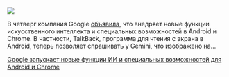 <!--2025-05-16 11:47:02-->
<div class="yb">
  <div class="rss habr"><img src="https://habrastorage.org/getpro/habr/upload_files/f5a/262/0e1/f5a2620e1ac1eee0b198b78f3ff36356.jpg" /><p>В четверг компания Google&nbsp;<a href="https://blog.google/outreach-initiatives/accessibility/android-gemini-ai-gaad-2025/">объявила</a>, что внедряет новые функции искусственного интеллекта и специальных возможностей в Android и Chrome.&nbsp;В частности, TalkBack, программа для чтения с экрана в Android, теперь позволяет спрашивать у Gemini, что изображено на... <p class="titl"><a href="https://habr.com/ru/companies/bothub/news/910036/?utm_source=habrahabr&utm_medium=rss&utm_campaign=910036">Google запускает новые функции ИИ и специальных возможностей для Android и Chrome</a></p></div>
</div>
